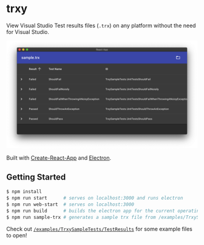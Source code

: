 # trxy

View Visual Studio Test results files (`.trx`) on any platform without the need for Visual Studio.

![trxy on MacOS in dark mode](docs/screenshot-1-macos-dark.png)

Built with [Create-React-App](https://create-react-app.dev/) and [Electron](https://electronjs.org/).

## Getting Started
```bash
$ npm install
$ npm run start      # serves on localhost:3000 and runs electron
$ npm run web-start  # serves on localhost:3000
$ npm run build      # builds the electron app for the current operating system into /dist
$ npm run sample-trx # generates a sample trx file from /examples/TrxySampleTests
```

Check out [`/examples/TrxySampleTests/TestResults`](/examples/TrxySampleTests/TestResults) for some example files to open!
